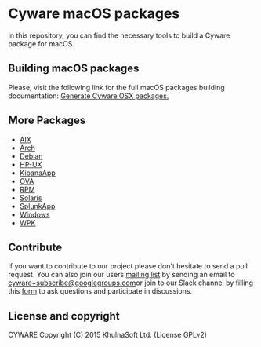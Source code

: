 # Cyware macOS packages

In this repository, you can find the necessary tools to build a Cyware package for macOS.

## Building macOS packages

Please, visit the following link for the full macOS packages building documentation: [Generate Cyware OSX packages.](https://documentation.cyware.khulnasoft.com/current/development/packaging/generate-osx-package.html)

## More Packages

- [AIX](/aix/README.md)
- [Arch](/arch/README.md)
- [Debian](/debs/README.md)
- [HP-UX](/hp-ux/README.md)
- [KibanaApp](/cywareapp/README.md)
- [OVA](/ova/README.md)
- [RPM](/rpms/README.md)
- [Solaris](/solaris/README.md)
- [SplunkApp](/splunkapp/README.md)
- [Windows](/windows/README.md)
- [WPK](/wpk/README.md)

## Contribute

If you want to contribute to our project please don't hesitate to send a pull request. You can also join our users [mailing list](https://groups.google.com/d/forum/cyware) by sending an email to [cyware+subscribe@googlegroups.com](mailto:cyware+subscribe@googlegroups.com)or join to our Slack channel by filling this [form](https://cyware.khulnasoft.com/community/join-us-on-slack/) to ask questions and participate in discussions.

## License and copyright

CYWARE
Copyright (C) 2015 KhulnaSoft Ltd.  (License GPLv2)